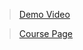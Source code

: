 > [Demo Video](https://youtu.be/LU0uvqYtUXs)


> [Course Page](https://lsf.uni-konstanz.de/qisserver/rds?state=verpublish&status=init&vmfile=no&publishid=57859&moduleCall=webInfo&publishConfFile=webInfo&publishSubDir=veranstaltung)
